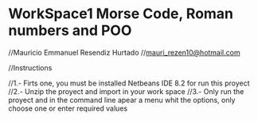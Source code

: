 # WorkSpace1 Morse Code, Roman numbers and POO


//Mauricio Emmanuel Resendiz Hurtado
//mauri_rezen10@hotmail.com

//Instructions

//1.- Firts one, you must be installed Netbeans IDE 8.2 for run this proyect
//2.- Unzip the proyect and import in your work space
//3.- Only run the proyect and in the command line apear a menu whit the options, only choose one 
or enter required values 
